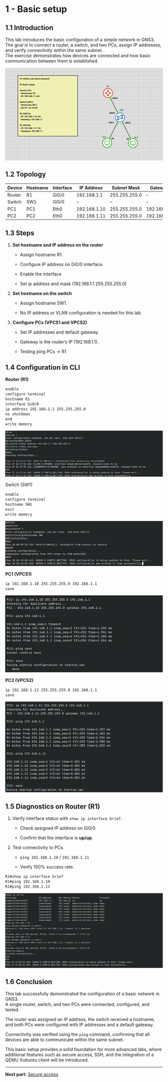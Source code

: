 
# **1 - Basic setup**

## **1.1 Introduction**  

This lab introduces the basic configuration of a simple network in GNS3.  
The goal is to connect a router, a switch, and two PCs, assign IP addresses, and verify connectivity within the same subnet.  
The exercise demonstrates how devices are connected and how basic communication between them is established.

![TOPOLOGY-map-1](images/Pasted%20image%2020250929022139.png)


## **1.2 Topology**


| Device | Hostname | Interface | IP Address   | Subnet Mask   | Gateway     |
| ------ | -------- | --------- | ------------ | ------------- | ----------- |
| Router | R1       | Gi0/0     | 192.168.1.1  | 255.255.255.0 | –           |
| Switch | SW1      | Gi0/0     | –            | –             | –           |
| PC1    | PC1      | Eth0      | 192.168.1.10 | 255.255.255.0 | 192.168.1.1 |
| PC2    | PC2      | Eth0      | 192.168.1.11 | 255.255.255.0 | 192.168.1.1 |




## **1.3 Steps**

1. **Set hostname and IP address on the router**
    
    - Assign hostname R1.
        
    - Configure IP address on Gi0/0 interface.
        
    - Enable the interface
         
    * Set ip address and mask (192.168.1.1 255.255.255.0)   
        
        
2. **Set hostname on the switch**
    
    - Assign hostname SW1.
        
    - No IP address or VLAN configuration is needed for this lab.
        
3. **Configure PCs (VPCS1 and VPCS2)**
    
    - Set IP addresses and default gateway.
        
    - Gateway is the router’s IP (192.168.1.1).
        
    * Testing ping PCs -> R1



## **1.4 Configuration in CLI**

**Router (R1)**

```plaintext
enable
configure terminal
hostname R1
interface Gi0/0
ip address 192.168.1.1 255.255.255.0
no shutdown
end
write memory
```
![R1-IP](images/Pasted%20image%2020250928021458.png)

Switch (SW1)

```
enable
configure terminal
hostname SW1
exit
write memory
```
![SW1-hostname](images/Pasted%20image%2020250928021709.png)

**PC1 (VPCS1)**

```plaintext
ip 192.168.1.10 255.255.255.0 192.168.1.1
save
```
![PC1-IP-PING](images/Pasted%20image%2020250928021817.png)


**PC2 (VPCS2)**

```plaintext
ip 192.168.1.11 255.255.255.0 192.168.1.1
save
```
![PC2-IP-PING](images/Pasted%20image%2020250928021950.png)




## 1.5 **Diagnostics on Router (R1)**



1. Verify interface status with `show ip interface brief`.
    
    - Check assigned IP address on Gi0/0.
        
    - Confirm that the interface is **up/up**.
        
2. Test connectivity to PCs.
    
    - `ping 192.168.1.10` / `192.168.1.11`
        
    - Verify 100% success rate.
        

```
R1#show ip interface brief
R1#ping 192.168.1.10
R1#ping 192.168.1.11
```
![R1-DIAGNOSTIC](images/Pasted%20image%2020250928022124.png)


## **1.6 Conclusion**

This lab successfully demonstrated the configuration of a basic network in GNS3.  
A single router, switch, and two PCs were connected, configured, and tested.  

The router was assigned an IP address, the switch received a hostname, and both PCs were configured with IP addresses and a default gateway.

Connectivity was verified using the `ping` command, confirming that all devices are able to communicate within the same subnet.  

This basic setup provides a solid foundation for more advanced labs, where additional features such as secure access, SSH, and the integration of a QEMU Xubuntu client will be introduced.


---


**Next part:** [Secure access](02-secure-access.md)
